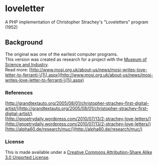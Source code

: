 # loveletter

A PHP implementation of Christopher Strachey's "Loveletters" program (1952)

## Background

The original was one of the earliest computer programs.  
This version was created as research for a project with the [Museum of Science and Industry](http://www.mosi.org.uk).  
Read more: [http://www.mosi.org.uk/about-us/news/mosi-writes-love-letter-to-ferranti-\(1\).aspx](http://www.mosi.org.uk/about-us/news/mosi-writes-love-letter-to-ferranti-\(1\).aspx)  

### References

[http://grandtextauto.org/2005/08/01/christopher-strachey-first-digital-artist/](http://grandtextauto.org/2005/08/01/christopher-strachey-first-digital-artist/)  
[http://gnoetrydaily.wordpress.com/2010/07/13/2-strachey-love-letters/](http://gnoetrydaily.wordpress.com/2010/07/13/2-strachey-love-letters/)  
[http://alpha60.de/research/muc/](http://alpha60.de/research/muc/)  

### License
This is made available under a [Creative Commons Attribution-Share Alike 3.0 Unported License](http://creativecommons.org/licenses/by-sa/3.0).